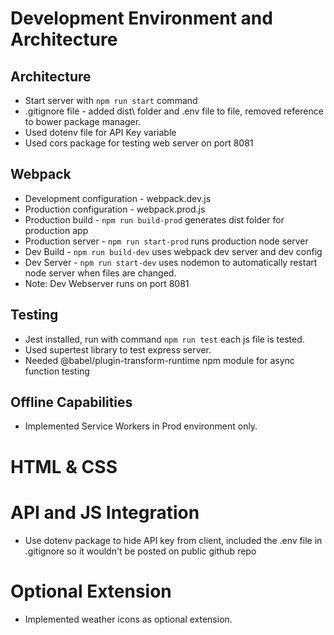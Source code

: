 # Development Environment and Architecture
## Architecture

* Start server with `npm run start` command
* .gitignore file - added dist\ folder and .env file to file, removed reference to bower package manager.
* Used dotenv file for API Key variable
* Used cors package for testing web server on port 8081

## Webpack

* Development configuration - webpack.dev.js
* Production configuration - webpack.prod.js
* Production build - `npm run build-prod` generates dist folder for production app
* Production server - `npm run start-prod` runs production node server
* Dev Build - `npm run build-dev` uses webpack dev server and dev config
* Dev Server - `npm run start-dev` uses nodemon to automatically restart node server when files are changed.
* Note: Dev Webserver runs on port 8081

## Testing
* Jest installed, run with command `npm run test` each js file is tested.
* Used supertest library to test express server.
* Needed @babel/plugin-transform-runtime npm module for async function testing
## Offline Capabilities

* Implemented Service Workers in Prod environment only.

# HTML & CSS

# API and JS Integration

* Use dotenv package to hide API key from client, included the .env file in .gitignore so it wouldn't be posted on public github repo

# Optional Extension

* Implemented weather icons as optional extension.